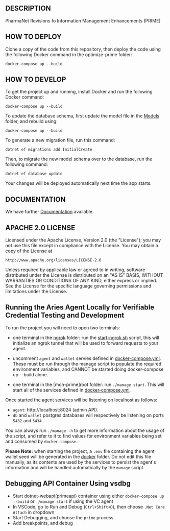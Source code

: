 ## DESCRIPTION
PharmaNet Revisions fo Information Management Enhancements (PRIME)

## HOW TO DEPLOY

Clone a copy of the code from this repository, then deploy the code using the 
following Docker command in the optimize-prime folder:

	docker-compose up --build

## HOW TO DEVELOP

To get the project up and running, install Docker and run the following
Docker command:

	docker-compose up --build	

To update the database schema, first update the model file in the
[Models](prime-dotnet-webapi/Models) folder, and rebuild using:

	docker-compose up --build

To generate a new migration file, run this command:

	dotnet ef migrations add InitialCreate

Then, to migrate the new model schema over to the database, run the
following command:

	dotnet ef database update
	
Your changes will be deployed automatically next time the app starts.

## DOCUMENTATION

We have further [Documentation](documentation/Readme.md) available.

## APACHE 2.0 LICENSE

Licensed under the Apache License, Version 2.0 (the "License");
you may not use this file except in compliance with the License.
You may obtain a copy of the License at

    http://www.apache.org/licenses/LICENSE-2.0

Unless required by applicable law or agreed to in writing, software
distributed under the License is distributed on an "AS IS" BASIS,
WITHOUT WARRANTIES OR CONDITIONS OF ANY KIND, either express or implied.
See the License for the specific language governing permissions and
limitations under the License.

## Running the Aries Agent Locally for Verifiable Credential Testing and Development

To run the project you will need to open two terminals:

- one terminal in the [ngrok](./ngrok) folder: run the [start-ngrok.sh](./ngrok/start-ngrok.sh) script, this will initialize an ngrok tunnel that will be used to forward requests to your agent.

- uncomment `agent` and `wallet` servies defined in [docker-compose.yml](./docker/docker-compose.yml). These must be run through the manage script to populate the required environment variables, and CANNOT be started doing docker-compose up --build alone.

- one terminal in the [moh-prime]root folder: run `./manage start`. This will start all of the services defined in [docker-compose.yml](./docker/docker-compose.yml).

Once started the agent services will be listening on localhost as follows:
- `agent`: http://localhost:8024 (admin API).
- `db` and `wallet` postgres databases will respectively be listening on ports `5432` and `5434`.

You can always run `./manage -h` to get more information about the usage of the script, and refer to it to find values for environment variables being set and consumed by `docker-compose`.

**Please Note:** when starting the project, a `.env` file containing the agent wallet seed will be generated in the [docker](./docker) folder. Do not edit this file manually, as its contents are used by the services to persist the agent's information and will be handled automatically by the `manage` script.

## Debugging API Container Using vsdbg
- Start dotnet-webapi(primeapi) container using either `docker-compose up --build` or `./manage start` if using the VC agent
- In VSCode, go to Run and Debug (`Ctrl+Shift+D`), then choose `.Net Core Attach` in dropdown
- Start Debugging, and choose the `prime` process
- Add breakpoints, and debug

